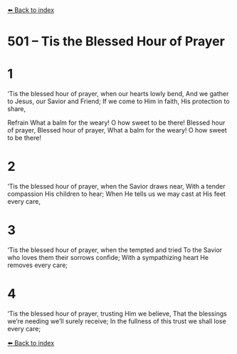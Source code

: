 [⬅️ Back to index](../README.md)

# 501 – Tis the Blessed Hour of Prayer


# 1
‘Tis the blessed hour of prayer, when our hearts lowly bend,
And we gather to Jesus, our Savior and Friend;
If we come to Him in faith, His protection to share,

Refrain
What a balm for the weary! O how sweet to be there!
Blessed hour of prayer, Blessed hour of prayer,
What a balm for the weary! O how sweet to be there!

# 2
‘Tis the blessed hour of prayer, when the Savior draws near,
With a tender compassion His children to hear;
When He tells us we may cast at His feet every care,

# 3
‘Tis the blessed hour of prayer, when the tempted and tried
To the Savior who loves them their sorrows confide;
With a sympathizing heart He removes every care;

# 4
‘Tis the blessed hour of prayer, trusting Him we believe,
That the blessings we’re needing we’ll surely receive;
In the fullness of this trust we shall lose every care;

[⬅️ Back to index](../README.md)
